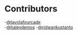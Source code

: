 <!-- @format -->

# Contributors

-[@tavolafourcade](https://github.com/tavolafourcade)<br>
-[@haleydemos](https://github.com/hdemos)
-[@ridwankustanto](https://github.com/ridwankustanto)

